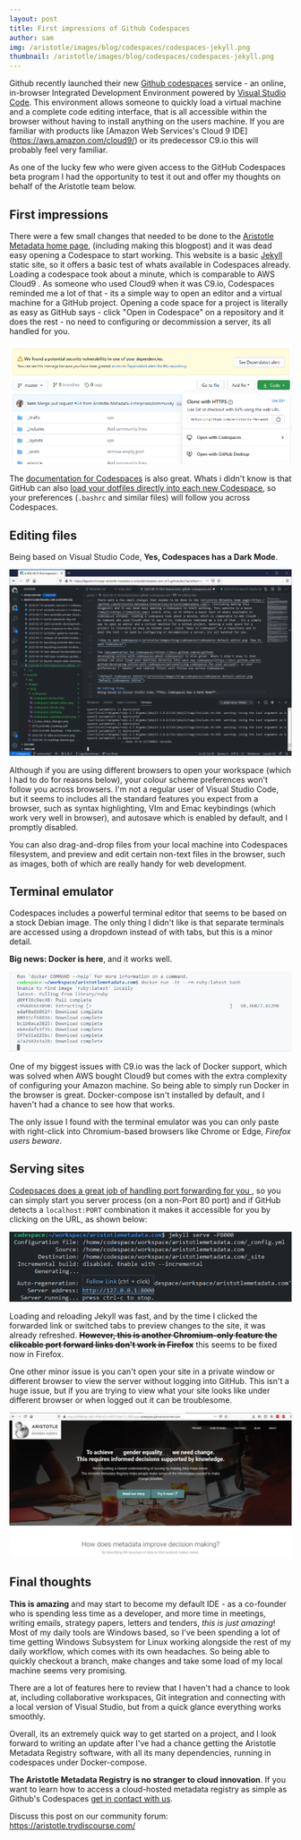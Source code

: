 ```yaml
---
layout: post
title: First impressions of Github Codespaces
author: sam
img: /aristotle/images/blog/codespaces/codespaces-jekyll.png
thumbnail: /aristotle/images/blog/codespaces/codespaces-jekyll.png
---
```


Github recently launched their new [Github codespaces](https://github.com/features/codespaces) service - an online, in-browser Integrated Development Environment powered by [Visual Studio Code](https://code.visualstudio.com/). This environment allows someone to quickly load a virtual machine and a complete code editing interface, that is all accessible within the browser without having to install anything on the users machine. If you are familiar with products like [Amazon Web Services's Cloud 9 IDE] (https://aws.amazon.com/cloud9/) or its predecessor C9.io this will probably feel very familiar.

As one of the lucky few who were given access to the GitHub Codespaces beta program I had the opportunity to test it out and offer my thoughts on behalf of the Aristotle team below.

## First impressions
There were a few small changes that needed to be done to the [Aristotle Metadata home page](https://github.com/Aristotle-Metadata-Enterprises/aristotlemetadata.com/), (including making this blogpost) and it was dead easy opening a Codespace to start working. This website is a basic [Jekyll](https://jekyllrb.com/) static site, so it offers a basic test of whats available in Codespaces already. Loading a codespace took about a minute, which is comparable to AWS Cloud9 . As someone who used Cloud9 when it was C9.io, Codespaces reminded me a lot of that - its a simple way to open an editor and a virtual machine for a GitHub project. Opening a code space for a project is literally as easy as GitHub says - click "Open in Codespace" on a repository and it does the rest - no need to configuring or decommission a server, its all handled for you.

![How to open Codespaces](/aristotle/images/blog/codespaces/codespaces-opening-project.png "How to open Codespaces")

The [documentation for Codespaces](https://docs.github.com/en/github/developing-online-with-codespaces/about-codespaces) is also great. Whats i didn't know is that GitHub can also [load your dotfiles directly into each new Codespace](https://docs.github.com/en/github/developing-online-with-codespaces/personalizing-codespaces-for-your-account), so your preferences (`.bashrc` and similar files) will follow you across Codespaces.


## Editing files
Being based on Visual Studio Code, **Yes, Codespaces has a Dark Mode**.

![Default Codespaces Editor](/aristotle/images/blog/codespaces/codespaces-dark-editor.png "Default Codespaces Editor")

Although if you are using different browsers to open your workspace (which I had to do for reasons below), your colour scheme preferences won't follow you across browsers. I'm not a regular user of Visual Studio Code, but it seems to includes all the standard features you expect from a browser, such as syntax highlighting, VIm and Emac keybindings (which work very well in browser), and autosave which is enabled by default, and I promptly disabled.

You can also drag-and-drop files from your local machine into Codespaces filesystem, and preview and edit certain non-text files in the browser, such as images, both of which are really handy for web development.

## Terminal emulator
Codespaces includes a powerful terminal editor that seems to be based on a stock Debian image. The only thing I didn't like is that separate terminals are accessed using a dropdown instead of with tabs, but this is a minor detail.

**Big news: Docker is here**, and it works well.

![Docker in Codespaces](/aristotle/images/blog/codespaces/codespaces-docker.png "Docker in Codespaces")

One of my biggest issues with C9.io was the lack of Docker support, which was solved when AWS bought Cloud9 but comes with the extra complexity of configuring your Amazon machine. So being able to simply run Docker in the browser is great. Docker-compose isn't installed by default, and I haven't had a chance to see how that works.

The only issue I found with the terminal emulator was you can only paste with right-click into Chromium-based browsers like Chrome or Edge, *Firefox users beware*.

## Serving sites
[Codepsaces does a great job of handling port forwarding for you ](https://docs.github.com/en/github/developing-online-with-codespaces/developing-in-a-codespace), so you can simply start you server process (on a non-Port 80 port) and if GitHub detects a `localhost:PORT` combination it makes it accessible for you by clicking on the URL, as shown below:

![Jekyll in Codespaces](/aristotle/images/blog/codespaces/codespaces-jekyll.png "Jekyll in Codespaces")

Loading and reloading Jekyll was fast, and by the time I clicked the forwarded link or switched tabs to preview changes to the site, it was already refreshed. 
~~**However, this is another Chromium-only feature the clikcable port forward links don't work in Firefox**~~  this seems to be fixed now in Firefox.

One other minor issue is you can't open your site in a private window or different browser to view the server without logging into GitHub. This isn't a huge issue, but if you are trying to view what your site looks like under different browser or when logged out it can be troublesome.

![Aristotle Home Page in Codespaces](/aristotle/images/blog/codespaces/codespaces-final-site.png "Aristotle Home Page in Codespaces")

## Final thoughts

**This is amazing** and may start to become my default IDE - as a co-founder who is spending less time as a developer, and more time in meetings, writing emails, strategy papers, letters and tenders, *this is just amazing*! Most of my daily tools are Windows based, so I've been spending a lot of time getting Windows Subsystem for Linux working alongside the rest of my daily workflow, which comes with its own headaches. So being able to quickly checkout a branch, make changes and take some load of my local machine seems very promising.

There are a lot of features here to review that I haven't had a chance to look at, including collaborative workspaces, Git integration and connecting with a local version of Visual Studio, but from a quick glance everything works smoothly.

Overall, its an extremely quick way to get started on a project, and I look forward to writing an update after I've had a chance getting the Aristotle Metadata Registry software, with all its many dependencies, running in codespaces under Docker-compose.

**The Aristotle Metadata Registry is no stranger to cloud innovation**. If you want to learn how to access a cloud-hosted metadata registry as simple as Github's Codespaces [get in contact with us](/contact.html).

Discuss this post on our community forum: https://aristotle.trydiscourse.com/
